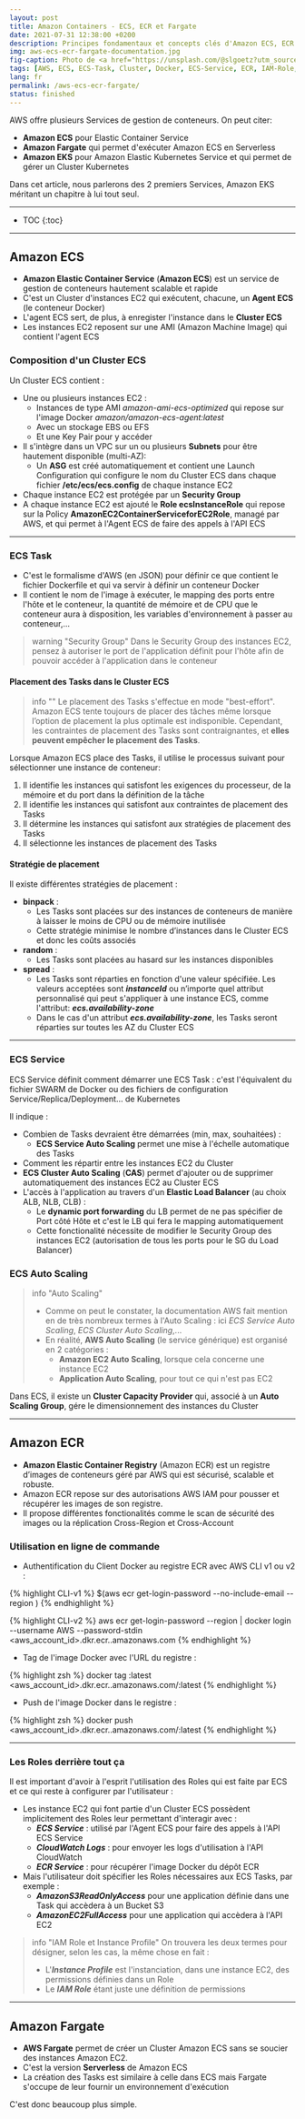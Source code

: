 ```yaml
---
layout: post
title: Amazon Containers - ECS, ECR et Fargate
date: 2021-07-31 12:38:00 +0200
description: Principes fondamentaux et concepts clés d'Amazon ECS, ECR et Fargate à connaître. Tutoriel, mode d'emploi.
img: aws-ecs-ecr-fargate-documentation.jpg
fig-caption: Photo de <a href="https://unsplash.com/@slgoetz?utm_source=unsplash&utm_medium=referral&utm_content=creditCopyText">Simon Goetz</a> sur <a href="https://unsplash.com/collections/514990/architecture?utm_source=unsplash&utm_medium=referral&utm_content=creditCopyText">Unsplash</a>
tags: [AWS, ECS, ECS-Task, Cluster, Docker, ECS-Service, ECR, IAM-Role, Instance-Profile, Fargate, AMI, Auto-Scaling, ASG, ELB, Documentation]
lang: fr
permalink: /aws-ecs-ecr-fargate/
status: finished
---
```


AWS offre plusieurs Services de gestion de conteneurs. On peut citer:
- **Amazon ECS** pour Elastic Container Service
- **Amazon Fargate** qui permet d'exécuter Amazon ECS en Serverless
- **Amazon EKS** pour Amazon Elastic Kubernetes Service et qui permet de gérer un Cluster Kubernetes

Dans cet article, nous parlerons des 2 premiers Services, Amazon EKS méritant un chapitre à lui tout seul.

<hr class="hr-text" data-content="Plan">

* TOC
{:toc}

<hr class="hr-text" data-content="ECS">

## Amazon ECS

- **Amazon Elastic Container Service** (**Amazon ECS**) est un service de gestion de conteneurs hautement scalable et rapide
- C'est un Cluster d'instances EC2 qui exécutent, chacune, un **Agent ECS** (le conteneur Docker)
- L'agent ECS sert, de plus, à enregister l'instance dans le **Cluster ECS**
- Les instances EC2 reposent sur une AMI (Amazon Machine Image) qui contient l'agent ECS

### Composition d'un Cluster ECS

Un Cluster ECS contient :

- Une ou plusieurs instances EC2 :
    * Instances de type AMI *amazon-ami-ecs-optimized* qui repose sur l'image Docker *amazon/amazon-ecs-agent:latest*
    * Avec un stockage EBS ou EFS
    * Et une Key Pair pour y accéder
- Il s'intègre dans un VPC sur un ou plusieurs **Subnets** pour être hautement disponible (multi-AZ):
    * Un **ASG** est créé automatiquement et contient une Launch Configuration qui configure le nom du Cluster ECS dans chaque fichier **/etc/ecs/ecs.config** de chaque instance EC2
- Chaque instance EC2 est protégée par un **Security Group**
- A chaque instance EC2 est ajouté le **Role ecsInstanceRole** qui repose sur la Policy **AmazonEC2ContainerServiceforEC2Role**, managé par AWS, et qui permet à l'Agent ECS de faire des appels à l'API ECS

<hr class="hr-text" data-content="ECS Task">

### ECS Task

- C'est le formalisme d'AWS (en JSON) pour définir ce que contient le fichier Dockerfile et qui va servir à définir un conteneur Docker
- Il contient le nom de l'image à exécuter, le mapping des ports entre l'hôte et le conteneur, la quantité de mémoire et de CPU que le conteneur aura à disposition, les variables d'environnement à passer au conteneur,...

> warning "Security Group"
> Dans le Security Group des instances EC2, pensez à autoriser le port de l'application définit pour l'hôte afin de pouvoir accéder à l'application dans le conteneur

#### Placement des Tasks dans le Cluster ECS

> info ""
> Le placement des Tasks s'effectue en mode "best-effort". Amazon ECS tente toujours de placer des tâches même lorsque l’option de placement la plus optimale est indisponible. Cependant, les contraintes de placement des Tasks sont contraignantes, et **elles peuvent empêcher le placement des Tasks**.

Lorsque Amazon ECS place des Tasks, il utilise le processus suivant pour sélectionner une instance de conteneur:

1. Il identifie les instances qui satisfont les exigences du processeur, de la mémoire et du port dans la définition de la tâche
1. Il identifie les instances qui satisfont aux contraintes de placement des Tasks
1. Il détermine les instances qui satisfont aux stratégies de placement des Tasks
1. Il sélectionne les instances de placement des Tasks

#### Stratégie de placement

Il existe différentes stratégies de placement :
- **binpack** : 
    * Les Tasks sont placées sur des instances de conteneurs de manière à laisser le moins de CPU ou de mémoire inutilisée
    * Cette stratégie minimise le nombre d’instances dans le Cluster ECS et donc les coûts associés
- **random** :
    * Les Tasks sont placées au hasard sur les instances disponibles
- **spread** :
    * Les Tasks sont réparties en fonction d'une valeur spécifiée. Les valeurs acceptées sont ***instanceId*** ou n’importe quel attribut personnalisé qui peut s'appliquer à une instance ECS, comme l'attribut: ***ecs.availability-zone***
    * Dans le cas d'un attribut ***ecs.availability-zone***, les Tasks seront réparties sur toutes les AZ du Cluster ECS

<hr class="hr-text" data-content="ECS Service">

### ECS Service

ECS Service définit comment démarrer une ECS Task : c'est l'équivalent du fichier SWARM de Docker ou des fichiers de configuration Service/Replica/Deployment... de Kubernetes

Il indique :
* Combien de Tasks devraient être démarrées (min, max, souhaitées) :
    - **ECS Service Auto Scaling** permet une mise à l'échelle automatique des Tasks
* Comment les répartir entre les instances EC2 du Cluster 
* **ECS Cluster Auto Scaling** (**CAS**) permet d'ajouter ou de supprimer automatiquement des instances EC2 au Cluster ECS
* L'accès à l'application au travers d'un **Elastic Load Balancer** (au choix ALB, NLB, CLB) :
    - Le **dynamic port forwarding** du LB permet de ne pas spécifier de Port côté Hôte et c'est le LB qui fera le mapping automatiquement
    - Cette fonctionalité nécessite de modifier le Security Group des instances EC2 (autorisation de tous les ports pour le SG du Load Balancer)

### ECS Auto Scaling 

> info "Auto Scaling"
>
> - Comme on peut le constater, la documentation AWS fait mention en de très nombreux termes à l'Auto Scaling : ici *ECS Service Auto Scaling*, *ECS Cluster Auto Scaling*,...
> - En réalité, **AWS Auto Scaling** (le service générique) est organisé en 2 catégories :
>   * **Amazon EC2 Auto Scaling**, lorsque cela concerne une instance EC2
>   * **Application Auto Scaling**, pour tout ce qui n'est pas EC2

Dans ECS, il existe un **Cluster Capacity Provider** qui, associé à un **Auto Scaling Group**,  gére le dimensionnement des instances du Cluster

<hr class="hr-text" data-content="ECR">

## Amazon ECR

- **Amazon Elastic Container Registry** (Amazon ECR) est un registre d’images de conteneurs géré par AWS qui est sécurisé, scalable et robuste.
- Amazon ECR repose sur des autorisations AWS IAM pour pousser et récupérer les images de son registre.
- Il propose différentes fonctionalités comme le scan de sécurité des images ou la réplication Cross-Region et Cross-Account

### Utilisation en ligne de commande

- Authentification du Client Docker au registre ECR avec AWS CLI v1 ou v2 :

{% highlight CLI-v1 %}
$(aws ecr get-login-password --no-include-email --region <region>)
{% endhighlight %}

{% highlight CLI-v2 %}
aws ecr get-login-password --region <region> | docker login --username AWS --password-stdin <aws_account_id>.dkr.ecr.<region>.amazonaws.com
{% endhighlight %}

- Tag de l'image Docker avec l'URL du registre :

{% highlight zsh %}
docker tag <docker-image-name>:latest <aws_account_id>.dkr.ecr.<region>.amazonaws.com/<docker-image-name>:latest
{% endhighlight %}

- Push de l'image Docker dans le registre :

{% highlight zsh %}
docker push <aws_account_id>.dkr.ecr.<region>.amazonaws.com/<docker-image-name>:latest
{% endhighlight %}

<hr class="hr-text" data-content="Securité">

### Les Roles derrière tout ça

Il est important d'avoir à l'esprit l'utilisation des Roles qui est faite par ECS et ce qui reste à configurer par l'utilisateur :
- Les instance EC2 qui font partie d'un Cluster ECS possèdent implicitement des Roles leur permettant d'interagir avec :
    * ***ECS Service*** : utilisé par l'Agent ECS pour faire des appels à l'API ECS Service
    * ***CloudWatch Logs*** : pour envoyer les logs d'utilisation à l'API CloudWatch
    * ***ECR Service*** : pour récupérer l'image Docker du dépôt ECR
- Mais l'utilisateur doit spécifier les Roles nécessaires aux ECS Tasks, par exemple :
    * ***AmazonS3ReadOnlyAccess*** pour une application définie dans une Task qui accèdera à un Bucket S3
    * ***AmazonEC2FullAccess*** pour une application qui accèdera à l'API EC2

> info "IAM Role et Instance Profile"
> On trouvera les deux termes pour désigner, selon les cas, la même chose en fait :
> - L'***Instance Profile*** est l'instanciation, dans une instance EC2, des permissions définies dans un Role
> - Le ***IAM Role*** étant juste une définition de permissions 

<hr class="hr-text" data-content="Fargate">

## Amazon Fargate

- **AWS Fargate** permet de créer un Cluster Amazon ECS sans se soucier des instances Amazon EC2.
- C'est la version **Serverless** de Amazon ECS
- La création des Tasks est similaire à celle dans ECS mais Fargate s'occupe de leur fournir un environnement d'exécution 

C'est donc beaucoup plus simple.